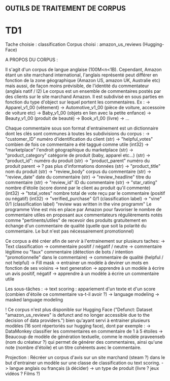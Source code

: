 ## OUTILS DE TRAITEMENT DE CORPUS ##

# TD1 #

Tache choisie : classification
Corpus choisi : amazon_us_reviews (Hugging-Face)


A PROPOS DU CORPUS :

Il s'agit d'un corpus de langue anglaise (100M<n<1B).
Cependant, Amazon étant un site marchand international, l'anglais représenté peut différer en fonction de la zone géographique (Amazon US, amazon UK, Australie etc) mais aussi, de façon moins prévisible, de l'identité du commentateur (anglais natif / l2)
Le corpus est un ensemble de commentaires postés par des clients sur le site marchand Amazon.
Il est subdivisé en sous parties en fonction du type d'object sur lequel portent les commentaires. Ex :
-> Apparel_v1_00 (vêtement)
-> Automotive_v1_00 (pièce de voiture, accessoire de voiture etc)
-> Baby_v1_00 (objets en lien avec la petite enfance)
-> Beauty_v1_00 (produit de beauté)
-> Book_v1_00 (livre)
-> ...

Chaque commentaire sous son format d'entrainement est un dictionnaire dont les clés sont communes à toutes les subdivisions du corpus :
-> "customer_ID"        numéro d'identification du client   (str)
-> "helpful_votes"      combien de fois ce commentaire a été taggué comme utile (int32)
-> "marketplace"        l'endroit géographique du marketplace   (str)
-> "product_category"   catégorie de produit (baby, apparel etc...) (str)
-> "product_id":        numéro du produit (str)
-> "product_parent"     numéro du produit parent        -> ? pas plus d'informations données (str)
-> "product_title"      nom du produit (str)
-> "review_body"        corpus du commentaire (str)
-> "review_date"        date du commentaire (str)
-> "review_headline"    titre du commentaire (str)
-> "review_id"          ID du commentaire (str)
-> "star_rating"        nombre d'étoile (score donné par le client au produit qu'il commente) (int32)
-> "total_votes"        nombre total de vote reçu par le commentaire (positif ou négatif) (int32)
-> "verified_purchase"  0/1 (classification label)
-> "vine"               0/1 (classification label)  "review was written in the vine programm"
Le programme Vine est mis en place par Amazon pour favoriser le nombre de commentaire utiles en proposant aux commentateurs régulièrements notés comme "pertinents/utiles" de recevoir des produits gratuitement en échange d'un commentaire de qualité (quelle que soit la polarité du commentaire. Le but n'est pas nécessairement promotionnel)


Ce corpus a été créer afin de servir à l'entrainement sur plusieurs taches:
-> Text classification
    -> commentaire positif / négatif / neutre
    -> commentaire légitime ou "faux" commentaire (détection de bots / intention "promotionnelle" dans le commentaire)
    -> commentaire de qualité (helpful / not helpful)
-> Fill mask
    -> entrainer un modèle à deviner un mots en fonction de ses voisins
-> text generation
    -> apprendre à un modèle à écrire un avis positif, négatif
    -> apprendre à un modèle à écrire un commentaire utile

Les sous-tâches :
    -> text scoring : appariement d'un texte et d'un score
        (combien d'étoile ce commentaire va-t-il avoir ?)
    -> language modeling
    -> masked language modeling

! Ce corpus n'est plus disponible sur Hugging Face ("Defunct: Dataset "amazon_us_reviews" is defunct and no longer accessible due to the decision of data providers.") bien qu'ayant servi à entrainer plusieurs modèles (16 sont répertoriés sur hugging face), dont par exemple :
-> DataMonkey   classifier les commentaires en commentaire de 1 à 5 étoiles
-> Beaucoup de modèle de génération textuelle, comme le modèle praveenseb (nom du créateur ?) qui permet de générer des commentaires, ainsi qu'une note (nombre d'étoile) et un titre cohérents avec le commentaire.


Projection :
Récréer un corpus d'avis sur un site marchand (steam ?) dans le but d'entrainer un modèle sur une classe de classification ou text scoring.
-> langue anglais ou français (à décider)
-> un type de produit (livre ? jeux vidéos ? Films ?)


